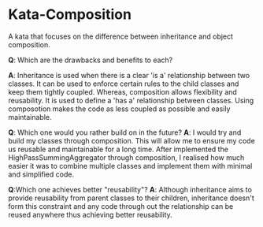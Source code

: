 # Kata-Composition
A kata that focuses on the difference between inheritance and object composition.


**Q**: Which are the drawbacks and benefits to each?

**A**: Inheritance is used when there is a clear 'is a' relationship between two classes. It can be used to enforce certain rules to the child classes and keep them tightly coupled. Whereas, composition allows flexibility and reusability. It is used to define a 'has a' relationship between classes. Using composotion makes the code as less coupled as possible and easily maintainable. 


**Q**: Which one would you rather build on in the future?
**A**: I would try and build my classes through composition. This will allow me to ensure my code us reusable and maintainable for a long time. After implemented the HighPassSummingAggregator through composition, I realised how much easier it was to combine multiple classes and implement them with minimal and simplified code.

**Q**:Which one achieves better "reusability"?
**A**: Although inheritance aims to provide reusability from parent classes to their children, inheritance doesn't form this constraint and any code through out the relationship can be reused anywhere thus achieving better reusability. 

